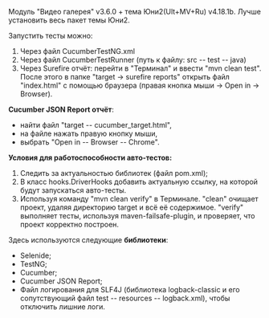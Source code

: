 Модуль "Видео галерея" v3.6.0 + тема Юни2(Ult+MV+Ru) v4.18.1b. Лучше установить весь пакет темы Юни2.

Запустить тесты можно:
1) Через файл CucumberTestNG.xml
2) Через файл CucumberTestRunner (путь к файлу: src -- test -- java)
3) Через Surefire отчёт: перейти в "Терминал" и ввести "mvn clean test". После этого в папке "target -> surefire reports"
   открыть файл "index.html" с помощью браузера (правая кнопка мыши -> Open in -> Browser).


**Cucumber JSON Report отчёт**:
- найти файл "target -- cucumber_target.html",
- на файле нажать правую кнопку мыши,
- выбрать "Open in -- Browser -- Chrome".


**Условия для работоспособности авто-тестов:**
1) Следить за актуальностью библиотек (файл pom.xml);
2) В класс hooks.DriverHooks добавить актуальную ссылку, на которой будут запускаться авто-тесты.
3) Используя команду "mvn clean verify" в Терминале. "clean" очищает проект, удаляя директорию target и всё её содержимое. "verify" выполняет тесты, используя maven-failsafe-plugin, и проверяет, что проект корректно построен.


Здесь используются следующие **библиотеки**:
* Selenide;
* TestNG;
* Cucumber;
* Cucumber JSON Report;
* Файл логирования для SLF4J (библиотека logback-classic и его сопутствующий файл test -- resources -- logback.xml), чтобы отключить лишние логи.